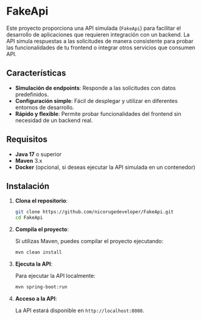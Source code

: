 
# FakeApi

Este proyecto proporciona una API simulada (`FakeApi`) para facilitar el desarrollo de aplicaciones que requieren integración con un backend. La API simula respuestas a las solicitudes de manera consistente para probar las funcionalidades de tu frontend o integrar otros servicios que consumen API.

## Características

- **Simulación de endpoints**: Responde a las solicitudes con datos predefinidos.
- **Configuración simple**: Fácil de desplegar y utilizar en diferentes entornos de desarrollo.
- **Rápido y flexible**: Permite probar funcionalidades del frontend sin necesidad de un backend real.

## Requisitos

- **Java 17** o superior
- **Maven** 3.x
- **Docker** (opcional, si deseas ejecutar la API simulada en un contenedor)

## Instalación

1. **Clona el repositorio**:

   ```bash
   git clone https://github.com/nicorugedeveloper/FakeApi.git
   cd FakeApi
   ```

2. **Compila el proyecto**:

   Si utilizas Maven, puedes compilar el proyecto ejecutando:

   ```bash
   mvn clean install
   ```

3. **Ejecuta la API**:

   Para ejecutar la API localmente:

   ```bash
   mvn spring-boot:run
   ```

4. **Acceso a la API**:

   La API estará disponible en `http://localhost:8080`.


